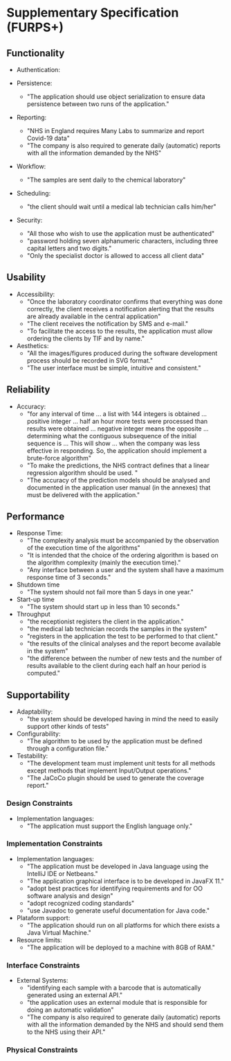 # Supplementary Specification (FURPS+)

## Functionality


- Authentication:
    
- Persistence:
    - "The application should use object serialization to ensure data persistence between two runs of the application."
- Reporting:
    - "NHS in England requires Many Labs to summarize and report Covid-19 data"
    - "The company is also required to generate daily (automatic) reports with all the information demanded by the NHS"
- Workflow:
    - "The samples are sent daily to the chemical laboratory"
- Scheduling:
    - "the client should wait until a medical lab technician calls him/her"
- Security:
    - "All those who wish to use the application must be authenticated"
    - "password holding seven alphanumeric characters, including three capital letters and two digits."
    - "Only the specialist doctor is allowed to access all client data"

## Usability

- Accessibility:
    - "Once the laboratory coordinator
      confirms that everything was done correctly, the client receives a notification alerting that the
      results are already available in the central application"
    - "The client receives the notification by SMS and e-mail."
    -    "To facilitate the access to the results, the application must allow ordering the clients by TIF and by
         name."
- Aesthetics:
    - "All the images/figures produced during the software development process should be recorded in SVG format."
    - "The user interface must be simple, intuitive and consistent."

## Reliability

- Accuracy:
    - "for any interval of time ...  a list with 144 integers is obtained ... positive integer ... half an hour more tests were processed than results were obtained ... negative integer means the opposite ...  determining what the contiguous subsequence of the initial sequence is ... This will show ... when the company was less effective in responding. So, the application should implement a brute-force algorithm"
    - "To make the predictions, the NHS contract defines that a linear regression algorithm should be used. "
    - "The accuracy of the prediction models should be analysed and
      documented in the application user manual (in the annexes) that must be delivered with the
      application."

## Performance

- Response Time:
    - "The complexity analysis must be accompanied by the observation of the execution time of the
      algorithms"
    - "It is intended that the choice of the ordering algorithm is based on the algorithm complexity
       (mainly the execution time)."
    - "Any interface between a user and the system shall have a maximum response time of 3 seconds."
- Shutdown time
    - "The system should not fail more than 5 days in one year."
- Start-up time
    - "The system should start up in less than 10 seconds."
- Throughput
    - "the receptionist registers the client in the application."
    - "the medical lab technician records the samples in the system"
    - "registers in the application the test to be performed to that client."
    - "the results of the clinical analyses and the report become available in the system"
    - "the difference between the number of new tests and the number of results available to the client during each half an hour period is computed."


## Supportability

- Adaptability:
    -  "the system should be developed having in mind the need to easily support other kinds of tests"
- Configurability:
    - "The algorithm to be used by the application must be defined through a configuration
      file."
- Testability:
    - "The development team must implement unit tests for all methods except methods that implement Input/Output operations."
    - "The JaCoCo plugin should be used to generate the coverage report."

### Design Constraints

- Implementation languages:
    - "The application must support the English language only."


### Implementation Constraints

- Implementation languages:
    - "The application must be developed in Java language using the IntelliJ IDE or Netbeans."
    - "The application graphical interface is to be developed in JavaFX 11."
    - "adopt best practices for identifying requirements and for OO software analysis and design"
    - "adopt recognized coding standards"
    - "use Javadoc to generate useful documentation for Java code."
- Plataform support:
    - "The application should run on all platforms for which there exists a Java Virtual Machine."
- Resource limits:
    - "The application will be deployed to a machine with 8GB of RAM."
  
### Interface Constraints

- External Systems:
    - "identifying each sample with a barcode that is automatically generated using an external API."
    - "the application uses an external module that is responsible for doing an automatic validation"
    - "The company is also required to generate daily (automatic) reports
      with all the information demanded by the NHS and should send them to the NHS using their API."


### Physical Constraints